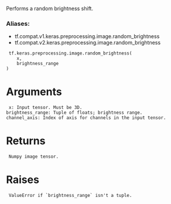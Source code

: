Performs a random brightness shift.
### Aliases:
- tf.compat.v1.keras.preprocessing.image.random_brightness
- tf.compat.v2.keras.preprocessing.image.random_brightness

```
 tf.keras.preprocessing.image.random_brightness(
    x,
    brightness_range
)
```
# Arguments

```
 x: Input tensor. Must be 3D.
brightness_range: Tuple of floats; brightness range.
channel_axis: Index of axis for channels in the input tensor.
```
# Returns

```
 Numpy image tensor.
```
# Raises

```
 ValueError if `brightness_range` isn't a tuple.
```
